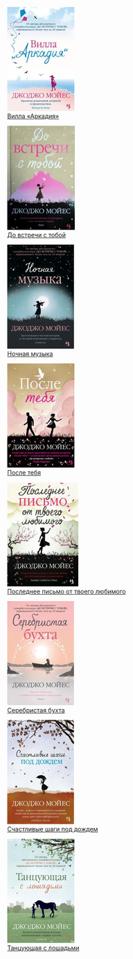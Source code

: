 ![](Вилла%20«Аркадия».jpg)  
[Вилла «Аркадия»](Вилла%20«Аркадия».txt)

![](До%20встречи%20с%20тобой.jpg)  
[До встречи с тобой](До%20встречи%20с%20тобой.txt)

![](Ночная%20музыка.jpg)  
[Ночная музыка](Ночная%20музыка.txt)

![](После%20тебя.jpg)  
[После тебя](После%20тебя.txt)

![](Последнее%20письмо%20от%20твоего%20любимого.jpg)  
[Последнее письмо от твоего любимого](Последнее%20письмо%20от%20твоего%20любимого.txt)

![](Серебристая%20бухта.jpg)  
[Серебристая бухта](Серебристая%20бухта.txt)

![](Счастливые%20шаги%20под%20дождем.jpg)  
[Счастливые шаги под дождем](Счастливые%20шаги%20под%20дождем.txt)

![](Танцующая%20с%20лошадьми.jpg)  
[Танцующая с лошадьми](Танцующая%20с%20лошадьми.txt)

